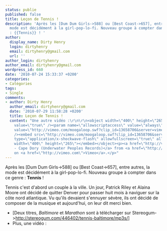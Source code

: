 ```yaml
---
status: publie
published: false
title: Leçon de Tennis !
description: 'Après les [Dum Dum Girls->588] ou [Best Coast->657], entre autres, la
  mode est décidément à la girl-pop-lo-fi. Nouveau groupe à compter dans ce genre
  : {{Tennis}} ! '
author:
  display_name: Dirty Henry
  login: dirtyhenry
  email: dirtyhenry@gmail.com
  url: ''
author_login: dirtyhenry
author_email: dirtyhenry@gmail.com
wordpress_id: 660
date: '2010-07-24 15:33:37 +0200'
categories:
- Catégories
tags:
- Single
comments:
- author: Dirty Henry
  author_email: dirtyhenry@gmail.com
  date: '2010-07-29 11:58:28 +0200'
  title: Leçon de Tennis !
  content: "Une autre vidéo :\r\n\r\n<object width=\"400\" height=\"265\"><param name=\"allowfullscreen\"
    value=\"true\" /><param name=\"allowscriptaccess\" value=\"always\" /><param name=\"movie\"
    value=\"http://vimeo.com/moogaloop.swf?clip_id=13658706&server=vimeo.com&show_title=1&show_byline=1&show_portrait=0&color=&fullscreen=1\"
    /><embed src=\"http://vimeo.com/moogaloop.swf?clip_id=13658706&server=vimeo.com&show_title=1&show_byline=1&show_portrait=0&color=&fullscreen=1\"
    type=\"application/x-shockwave-flash\" allowfullscreen=\"true\" allowscriptaccess=\"always\"
    width=\"400\" height=\"265\"></embed></object><p><a href=\"http://vimeo.com/13658706\">Tennis
    - Cape Dory (Underwater Peoples Records)</a> from <a href=\"http://vimeo.com/user3354544\">RichsLaw</a>
    on <a href=\"http://vimeo.com\">Vimeo</a>.</p>"
---
```

Après les [Dum Dum Girls->588] ou [Best Coast->657], entre autres, la mode est décidément à la girl-pop-lo-fi. Nouveau groupe à compter dans ce genre : __Tennis__ ! 

Tennis c'est d'abord un couple à la ville. Un jour, Patrick Riley et Alaina Moore ont décidé de quitter Denver pour passer huit mois à naviguer sur la côte nord atlantique. Vu qu'ils devaient s'ennuyer sévère, ils ont décidé de composer de la musique et aujourd'hui, on leur dit merci bien.

- [Deux titres, *Baltimore* et *Marathon* sont à télécharger sur Stereogum->http://stereogum.com/446402/tennis-baltimore/mp3s/]
- Plus, une vidéo :

<object width="500" height="375"><param name="allowfullscreen" value="true" /><param name="allowscriptaccess" value="always" /><param name="movie" value="http://vimeo.com/moogaloop.swf?clip_id=13010675&amp;server=vimeo.com&amp;show_title=1&amp;show_byline=0&amp;show_portrait=0&amp;color=ff0179&amp;fullscreen=1" /><embed src="http://vimeo.com/moogaloop.swf?clip_id=13010675&amp;server=vimeo.com&amp;show_title=1&amp;show_byline=0&amp;show_portrait=0&amp;color=ff0179&amp;fullscreen=1" type="application/x-shockwave-flash" allowfullscreen="true" allowscriptaccess="always" width="500" height="375"></embed></object>
